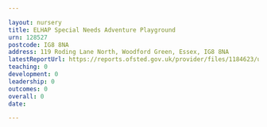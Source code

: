 ```yaml
---

layout: nursery
title: ELHAP Special Needs Adventure Playground
urn: 128527
postcode: IG8 8NA
address: 119 Roding Lane North, Woodford Green, Essex, IG8 8NA
latestReportUrl: https://reports.ofsted.gov.uk/provider/files/1184623/urn/128527.pdf
teaching: 0
development: 0
leadership: 0
outcomes: 0
overall: 0
date: 

---
```

